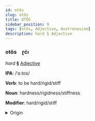 ```yaml
---
id: otôs
slug: otôs
title: OTÔS
sidebar_position: 9
tags: [otôs, Adjective, Austronesian]
description: hard § Adjective
---
```


### otôs&emsp;<span kind="abugida">ɽćı</span>

*hard* **§** [Adjective](../../tags/Adjective)

**IPA**: /ˈɑ.tos/

**Verb**: to be hard/rigid/stiff

**Noun**: hardness/rigidness/stiffness

**Modifier**: hard/rigid/stiff

<details>
    <summary>Origin</summary>
    Javanese atos /atos/<br/>
    <em>Austronesian Language Family</em>
</details>